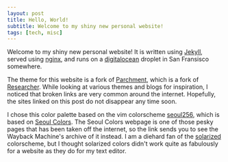 ```yaml
---
layout: post
title: Hello, World!
subtitle: Welcome to my shiny new personal website!
tags: [tech, misc]
---
```


Welcome to my shiny new personal website! It is written using [Jekyll](https://jekyllrb.com/), served using [nginx](https://www.nginx.com/), and runs on a [digitalocean](https://www.digitalocean.com/) droplet in San Fransisco somewhere.

The theme for this website is a fork of [Parchment](https://rahul-bothra.github.io/parchment/), which is a fork of
[Researcher](https://ankitsultana.com/researcher/). While looking at various themes and blogs for inspiration, I noticed
that broken links are very common around the internet. Hopefully, the sites linked on this post do not disappear any time soon.

I chose this color palette based on the vim colorscheme [seoul256](https://github.com/junegunn/seoul256.vim), which
is based on [Seoul Colors](https://web.archive.org/web/20120511085412/http://www.seoul.go.kr/v2012/seoul/symbol/color.html). The Seoul Colors webpage is one of those pesky pages that has been taken off the internet, so the link sends you to see the Wayback Machine's archive of it instead. I am a diehard fan of the [solarized](https://ethanschoonover.com/solarized/) colorscheme, but I thought solarized colors didn't work quite as fabulously for a website as they do for my text editor.

